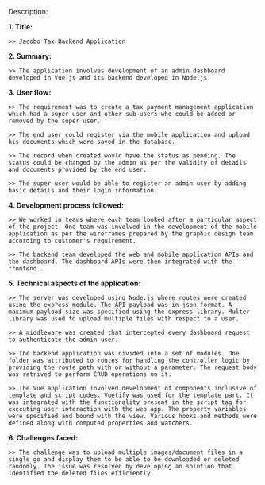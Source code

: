 Description:

**1. Title:**

    >> Jacobo Tax Backend Application

**2. Summary:**
    
    >> The application involves development of an admin dashboard developed in Vue.js and its backend developed in Node.js. 

**3. User flow:**

    >> The requirement was to create a tax payment management application which had a super user and other sub-users who could be added or removed by the super user.

    >> The end user could register via the mobile application and upload his documents which were saved in the database.

    >> The record when created would have the status as pending. The status could be changed by the admin as per the validity of details and documents provided by the end user.

    >> The super user would be able to register an admin user by adding basic details and their login information. 

**4. Development process followed:**

    >> We worked in teams where each team looked after a particular aspect of the project. One team was involved in the development of the mobile application as per the wireframes prepared by the graphic design team according to customer's requirement.

    >> The backend team developed the web and mobile application APIs and the dashboard. The dashboard APIs were then integrated with the frontend.

**5. Technical aspects of the application:**

    >> The server was developed using Node.js where routes were created using the express module. The API payload was in json format. A maximum payload size was specified using the express library. Multer library was used to upload multiple files with respect to a user.

    >> A middleware was created that intercepted every dashboard request to authenticate the admin user. 

    >> The backend application was divided into a set of modules. One folder was attributed to routes for handling the controller logic by providing the route path with or without a parameter. The request body was retrived to perform CRUD operations on it.

    >> The Vue application involved development of components inclusive of template and script codes. Vuetify was used for the template part. It was integrated with the functionality present in the script tag for executing user interaction with the web app. The property variables were specified and bound with the view. Various hooks and methods were defined along with computed properties and watchers. 

**6. Challenges faced:**

    >> The challenge was to upload multiple images/document files in a single go and display them to be able to be downloaded or deleted randomly. The issue was resolved by developing an solution that identified the deleted files efficiently.
